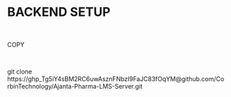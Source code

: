 
<h1>BACKEND SETUP</h1><br><p>COPY</p><br><p>git clone https://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@github.com/CorbinTechnology/Ajanta-Pharma-LMS-Server.git</p>
